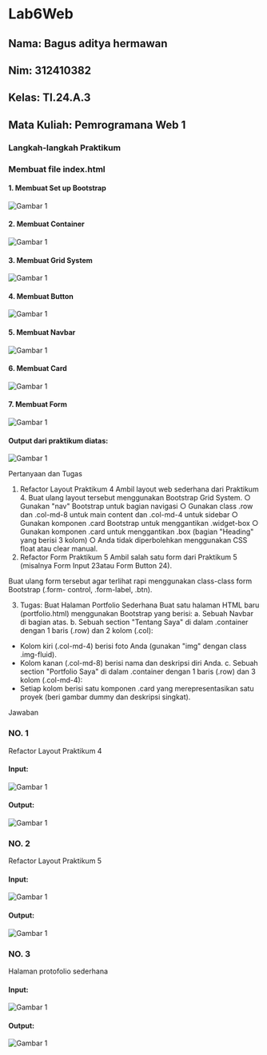 # Lab6Web

## Nama: Bagus aditya hermawan
## Nim: 312410382
## Kelas: TI.24.A.3
## Mata Kuliah: Pemrogramana Web 1

### Langkah-langkah Praktikum

### Membuat file index.html

#### 1. Membuat Set up Bootstrap
![Gambar 1](ss/code1.png)

#### 2. Membuat Container
![Gambar 1](ss/code2.png)

#### 3. Membuat Grid System
![Gambar 1](ss/code3.png)

#### 4. Membuat Button
![Gambar 1](ss/code4.png)

#### 5. Membuat Navbar
![Gambar 1](ss/code5.png)

#### 6. Membuat Card
![Gambar 1](ss/code6.png)

#### 7. Membuat Form
![Gambar 1](ss/code7.png)

#### Output dari praktikum diatas:
![Gambar 1](ss/mam1.png)



Pertanyaan dan Tugas
1. Refactor Layout Praktikum 4
Ambil layout web sederhana dari Praktikum 4. Buat ulang layout tersebut menggunakan
Bootstrap Grid System.
○ Gunakan "nav" Bootstrap untuk bagian navigasi
○ Gunakan class .row dan .col-md-8 untuk main content dan .col-md-4 untuk sidebar
○ Gunakan komponen .card Bootstrap untuk menggantikan .widget-box
○ Gunakan komponen .card untuk menggantikan .box (bagian "Heading" yang berisi 3
kolom)
○ Anda tidak diperbolehkan menggunakan CSS float atau clear manual.
2. Refactor Form Praktikum 5
Ambil salah satu form dari Praktikum 5 (misalnya Form Input 23atau Form Button 24).

Buat ulang form tersebut agar terlihat rapi menggunakan class-class form Bootstrap (.form-
control, .form-label, .btn).

3. Tugas: Buat Halaman Portfolio Sederhana
Buat satu halaman HTML baru (portfolio.html) menggunakan Bootstrap yang berisi:
a. Sebuah Navbar di bagian atas.
b. Sebuah section "Tentang Saya" di dalam .container dengan 1 baris (.row) dan 2 kolom
(.col):
* Kolom kiri (.col-md-4) berisi foto Anda (gunakan "img" dengan class .img-fluid).
* Kolom kanan (.col-md-8) berisi nama dan deskripsi diri Anda.
c. Sebuah section "Portfolio Saya" di dalam .container dengan 1 baris (.row) dan 3 kolom
(.col-md-4):
* Setiap kolom berisi satu komponen .card yang merepresentasikan satu proyek (beri
gambar dummy dan deskripsi singkat).

Jawaban

### NO. 1
Refactor Layout Praktikum 4
#### Input:
![Gambar 1](ss/code8.png)

#### Output:
![Gambar 1](ss/mam2.png)

### NO.  2
Refactor Layout Praktikum 5
#### Input:
![Gambar 1](ss/code9.png)

#### Output:
![Gambar 1](ss/mam3.png)

### NO.  3
Halaman protofolio sederhana
#### Input:
![Gambar 1](ss/code10.png)

#### Output:
![Gambar 1](ss/mam4.png)

